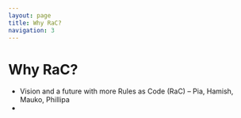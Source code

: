 ```yaml
---
layout: page
title: Why RaC?
navigation: 3
---
```


# Why RaC?

* Vision and a future with more Rules as Code (RaC) – Pia, Hamish, Mauko, Phillipa
* 
